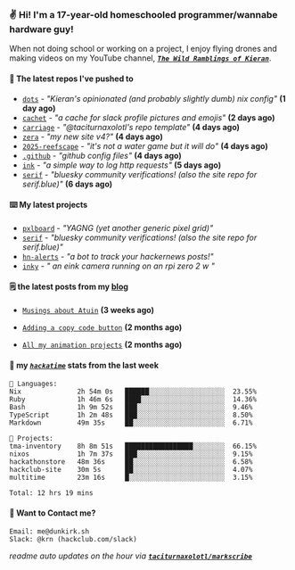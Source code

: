 ### ✌️ Hi! I'm a 17-year-old homeschooled programmer/wannabe hardware guy!

When not doing school or working on a project, I enjoy flying drones and making videos on my YouTube channel, [**_`The Wild Ramblings of Kieran`_**](https://youtube.com/@kieran.rambles).

#### 👷 The latest repos I've pushed to

- [`dots`](https://github.com/taciturnaxolotl/dots) - _"Kieran's opinionated (and probably slightly dumb) nix config"_ **(1 day ago)**
- [`cachet`](https://github.com/taciturnaxolotl/cachet) - _"a cache for slack profile pictures and emojis"_ **(2 days ago)**
- [`carriage`](https://github.com/taciturnaxolotl/carriage) - _"@taciturnaxolotl's repo template"_ **(4 days ago)**
- [`zera`](https://github.com/taciturnaxolotl/zera) - _"my new site v4?"_ **(4 days ago)**
- [`2025-reefscape`](https://github.com/df1317/2025-reefscape) - _"it's not a water game but it will do"_ **(4 days ago)**
- [`.github`](https://github.com/taciturnaxolotl/.github) - _"github config files"_ **(4 days ago)**
- [`ink`](https://github.com/taciturnaxolotl/ink) - _"a simple way to log http requests"_ **(5 days ago)**
- [`serif`](https://github.com/taciturnaxolotl/serif) - _"bluesky community verifications! (also the site repo for serif.blue)"_ **(6 days ago)**

#### ⌨️ My latest projects

- [`pxlboard`](https://github.com/taciturnaxolotl/pxlboard) - _"YAGNG (yet another generic pixel grid)"_
- [`serif`](https://github.com/taciturnaxolotl/serif) - _"bluesky community verifications! (also the site repo for serif.blue)"_
- [`hn-alerts`](https://github.com/taciturnaxolotl/hn-alerts) - _"a bot to track your hackernews posts!"_
- [`inky`](https://github.com/taciturnaxolotl/inky) - _" an eink camera running on an rpi zero 2 w "_

#### 🗒️ the latest posts from my [blog](https://dunkirk.sh)

- [`Musings about Atuin`](https://dunkirk.sh/blog/atuin/) **(3 weeks ago)**

- [`Adding a copy code button`](https://dunkirk.sh/blog/adding-a-copy-button/) **(2 months ago)**

- [`All my animation projects`](https://dunkirk.sh/blog/my-animations/) **(2 months ago)**



#### 📡 my [_`hackatime`_](https://waka.hackclub.com) stats from the last week

```text
💾 Languages:
Nix              2h 54m 0s   ██████░░░░░░░░░░░░░░░░░░░  23.55%
Ruby             1h 46m 6s   ████░░░░░░░░░░░░░░░░░░░░░  14.36%
Bash             1h 9m 52s   ███░░░░░░░░░░░░░░░░░░░░░░  9.46%
TypeScript       1h 2m 48s   ███░░░░░░░░░░░░░░░░░░░░░░  8.50%
Markdown         49m 35s     ██░░░░░░░░░░░░░░░░░░░░░░░  6.71%

💼 Projects:
tma-inventory    8h 8m 51s   █████████████████░░░░░░░░  66.15%
nixos            1h 7m 37s   ███░░░░░░░░░░░░░░░░░░░░░░  9.15%
hackathonstore   48m 36s     ██░░░░░░░░░░░░░░░░░░░░░░░  6.58%
hackclub-site    30m 5s      ██░░░░░░░░░░░░░░░░░░░░░░░  4.07%
multitime        23m 16s     █░░░░░░░░░░░░░░░░░░░░░░░░  3.15%

Total: 12 hrs 19 mins
```

#### 📮 Want to Contact me?

```text
Email: me@dunkirk.sh
Slack: @krn (hackclub.com/slack)
```

_readme auto updates on the hour via [**`taciturnaxolotl/markscribe`**](https://github.com/taciturnaxolotl/markscribe)_
